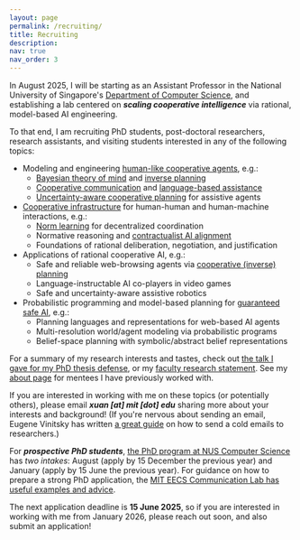 ```yaml
---
layout: page
permalink: /recruiting/
title: Recruiting
description:
nav: true
nav_order: 3
---
```


In August 2025, I will be starting as an Assistant Professor in the National University of Singapore's [Department of Computer Science](https://www.comp.nus.edu.sg/cs/), and establishing a lab centered on ***scaling cooperative intelligence*** via rational, model-based AI engineering.

To that end, I am recruiting PhD students, post-doctoral researchers, research assistants, and visiting students interested in any of the following topics:

- Modeling and engineering [human-like cooperative agents](https://www.nature.com/articles/s41562-024-01991-9), e.g.:
  - [Bayesian theory of mind](https://www.nature.com/articles/s41562-017-0064) and [inverse planning](https://arxiv.org/abs/2006.07532)
  - [Cooperative communication](https://www.problang.org/) and [language-based assistance](https://arxiv.org/abs/2402.17930)
  - [Uncertainty-aware cooperative planning](https://dl.acm.org/doi/10.5555/3014629.3014637) for assistive agents
- [Cooperative infrastructure](https://www.nature.com/articles/d41586-021-01170-0) for human-human and human-machine interactions, e.g.:
  - [Norm learning](https://arxiv.org/abs/2402.13399) for decentralized coordination
  - Normative reasoning and [contractualist AI alignment](https://www.alignmentforum.org/posts/Cty2rSMut483QgBQ2/what-should-ai-owe-to-us-accountable-and-aligned-ai-systems)
  - Foundations of rational deliberation, negotiation, and justification
- Applications of rational cooperative AI, e.g.:
  - Safe and reliable web-browsing agents via [cooperative (inverse) planning](https://arxiv.org/abs/2402.17930)
  - Language-instructable AI co-players in video games
  - Safe and uncertainty-aware assistive robotics
- Probabilistic programming and model-based planning for [guaranteed safe AI](https://arxiv.org/abs/2405.06624), e.g.:
  - Planning languages and representations for web-based AI agents
  - Multi-resolution world/agent modeling via probabilistic programs
  - Belief-space planning with symbolic/abstract belief representations

For a summary of my research interests and tastes, check out [the talk I gave for my PhD thesis defense](https://www.youtube.com/watch?v=cT6vm2tdJTQ), or my [faculty research statement](2024-faculty-research-statement.pdf). See my [about page](/about) for mentees I have previously worked with.

If you are interested in working with me on these topics (or potentially others), please email ***xuan [at] mit [dot] edu*** sharing more about your interests and background! (If you're nervous about sending an email, Eugene Vinitsky has written [a great guide](https://www.eugenevinitsky.com/posts/coldemails/) on how to send a cold emails to researchers.)

For ***prospective PhD students***, [the PhD program at NUS Computer Science](https://www.comp.nus.edu.sg/programmes/pg/phdcs/application/) has *two intakes*: August (apply by 15 December the previous year) and January (apply by 15 June the previous year). For guidance on how to prepare a strong PhD application, the [MIT EECS Communication Lab has useful examples and advice](https://mitcommlab.mit.edu/eecs/commkit/graduate-school-statement-of-purpose/).

The next application deadline is **15 June 2025**, so if you are interested in working with me from January 2026, please reach out soon, and also submit an application! 
